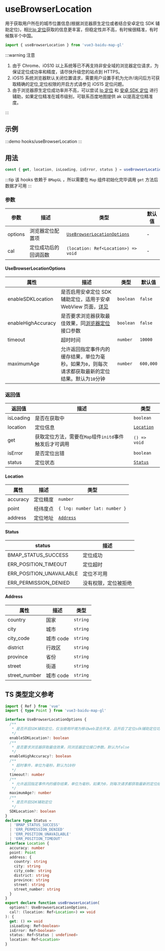 # useBrowserLocation <Badge type="tip" text="^0.0.33" />

用于获取用户所在的城市位置信息(根据浏览器原生定位或者结合安卓定位 SDK 辅助定位)，相比[Ip 定位](./useIpLocation)获取的信息更丰富，但稳定性并不高，有时候很精准，有时候飘半个中国。

```ts
import { useBrowserLocation } from 'vue3-baidu-map-gl'
```

:::warning 注意

1. 由于 Chrome、iOS10 以上系统等已不再支持非安全域的浏览器定位请求，为保证定位成功率和精度，请尽快升级您的站点到 HTTPS。
2. iOS15 系统浏览器默认关闭位置请求，需要用户设置手机为允许/询问后方可获取精确的定位,定位权限的开启方式请参见 iOS15 定位问题。
3. 由于浏览器原生定位成功率并不高，可以尝试 [Ip 定位](./useIpLocation) 和 [安卓 SDK 定位](https://lbsyun.baidu.com/index.php?title=android-locsdk/guide/addition-func/assistant-h5) 进行辅助，如果定位精准在城市级别，可联系百度地图提供 ak 以提高定位精准度。

:::

## 示例

:::demo
hooks/useBrowserLocation
:::

## 用法

```ts
const { get, location, isLoading, isError, status } = useBrowserLocation(options, cal)
```

:::tip
该 hooks 依赖于 `BMapGL` ，所以需要在 `Map` 组件初始化完毕调用 `get` 方法后数据才可用
:::

### 参数

| 参数    | 描述                 | 类型                                                      | 默认值 |
| ------- | -------------------- | --------------------------------------------------------- | ------ |
| options | 浏览器定位配置项     | [`UseBrowserLocationOptions`](#usebrowserlocationoptions) | -      |
| cal     | 定位成功后的回调函数 | `(location: Ref<Location>) => void`                       | -      |

#### UseBrowserLocationOptions

| 属性               | 描述                                                                                                                                                     | 类型      | 默认值    |
| ------------------ | -------------------------------------------------------------------------------------------------------------------------------------------------------- | --------- | --------- |
| enableSDKLocation  | 是否启用安卓定位 SDK 辅助定位，适用于安卓 WebView 页面，[详见](https://lbsyun.baidu.com/index.php?title=android-locsdk/guide/addition-func/assistant-h5) | `boolean` | `false`   |
| enableHighAccuracy | 是否要求浏览器获取最佳效果，同[浏览器定位](https://developer.mozilla.org/zh-CN-CN/docs/Web/API/Geolocation/getCurrentPosition)接口参数                   | `boolean` | `false`   |
| timeout            | 超时时间                                                                                                                                                 | `number`  | `10000`   |
| maximumAge         | 允许返回指定事件内的缓存结果，单位为毫秒。如果为`0`，则每次请求都获取最新的定位结果。默认为`10`分钟                                                      | `number`  | `600,000` |

### 返回值

| 返回值      | 描述                                                   | 类型                    |
| --------- | ------------------------------------------------------ | ----------------------- |
| isLoading | 是否在获取中                                           | `boolean`               |
| location  | 定位信息                                               | [`Location`](#location) |
| get       | 获取定位方法，需要在`Map`组件`initd`事件触发后才可调用 | `() => void`            |
| isError   | 是否定位出错                                           | `boolean`               |
| status    | 定位状态                                               | [`Status`](#status)     |

#### Location

| 属性     | 描述     | 类型                          |
| -------- | -------- | ----------------------------- |
| accuracy | 定位精度 | `number`                      |
| point    | 经纬度点 | `{ lng: number lat: number }` |
| address  | 定位地址 | [`Address`](#address)         |

#### Status

| status                   | 描述                 |
| ------------------------ | -------------------- |
| BMAP_STATUS_SUCCESS      | 定位成功             |
| ERR_POSITION_TIMEOUT     | 定位超时             |
| ERR_POSITION_UNAVAILABLE | 定位不可用           |
| ERR_PERMISSION_DENIED    | 没有权限，定位被拒绝 |

#### Address

| 属性          | 描述      | 类型     |
| ------------- | --------- | -------- |
| country       | 国家      | `string` |
| city          | 城市      | `string` |
| city_code     | 城市 code | `string` |
| district      | 行政区    | `string` |
| province      | 省份      | `string` |
| street        | 街道      | `string` |
| street_number | 城市 code | `string` |

## TS 类型定义参考

```ts
import { Ref } from 'vue'
import { type Point } from 'vue3-baidu-map-gl'

interface UseBrowserLocationOptions {
  /**
   * 是否开启SDK辅助定位，仅当使用环境为移动web混合开发，且开启了定位sdk辅助定位功能后生效
   */
  enableSDKLocation?: boolean
  /**
   * 是否要求浏览器获取最佳效果，同浏览器定位接口参数。默认为false
   */
  enableHighAccuracy?: boolean
  /**
   * 超时事件，单位为毫秒。默认为10秒
   */
  timeout?: number
  /**
   * 允许返回指定事件内的缓存结果，单位为毫秒。如果为0，则每次请求都获取最新的定位结果。默认为10分钟
   */
  maximumAge?: number
  /**
   * 是否开启SDK辅助定位
   */
  SDKLocation?: boolean
}
declare type Status =
  | 'BMAP_STATUS_SUCCESS'
  | 'ERR_PERMISSION_DENIED'
  | 'ERR_POSITION_UNAVAILABLE'
  | 'ERR_POSITION_TIMEOUT'
interface Location {
  accuracy: number
  point: Point
  address: {
    country: string
    city: string
    city_code: string
    district: string
    province: string
    street: string
    street_number: string
  }
}
export declare function useBrowserLocation(
  options?: UseBrowserLocationOptions,
  cal?: (location: Ref<Location>) => void
): {
  get: () => void
  isLoading: Ref<boolean>
  isError: Ref<boolean>
  status: Ref<Status | undefined>
  location: Ref<Location>
}
```
